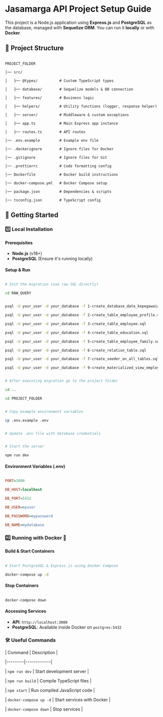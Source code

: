 # Jasamarga API Project Setup Guide

This project is a Node.js application using **Express.js** and **PostgreSQL** as the database, managed with **Sequelize ORM**. You can run it **locally** or with **Docker**.

## 📂 Project Structure

```

PROJECT_FOLDER

│── src/

│   ├── @types/          # Custom TypeScript types

│   ├── database/        # Sequelize models & DB connection

│   ├── features/        # Business logic

│   ├── helpers/         # Utility functions (logger, response helper)

│   ├── server/          # Middleware & custom exceptions

│   ├── app.ts           # Main Express app instance

│   ├── routes.ts        # API routes

│── .env.example         # Example env file

│── .dockerignore        # Ignore files for Docker

│── .gitignore           # Ignore files for Git

│── .prettierrc          # Code formatting config

│── Dockerfile           # Docker build instructions

│── docker-compose.yml   # Docker Compose setup

│── package.json         # Dependencies & scripts

│── tsconfig.json        # TypeScript config

```

## 🚀 Getting Started

### 1️⃣ Local Installation

#### **Prerequisites**

- **Node.js** (v18+)
- **PostgreSQL** (Ensure it's running locally)

#### **Setup & Run**

```sh

# Init the migration (use raw SQL directly)

cd RAW_QUERY


psql -U your_user -d your_database -f 1-create_database_data_kepegawaian.sql

psql -U your_user -d your_database -f 2-create_table_employee_profile.sql

psql -U your_user -d your_database -f 3-create_table_employee.sql

psql -U your_user -d your_database -f 4-create_table_education.sql

psql -U your_user -d your_database -f 5-create_table_employee_family.sql

psql -U your_user -d your_database -f 6-create_relation_table.sql

psql -U your_user -d your_database -f 7-create_seeder_on_all_tables.sql

psql -U your_user -d your_database -f 9-create_materialized_view_employee_report.sql


# After executing migration go to the project folder

cd ..

cd PROJECT_FOLDER


# Copy example environment variables

cp .env.example .env


# Update .env file with database credentials


# Start the server

npm run dev

```

#### **Environment Variables (.env)**

```ini

PORT=3000

DB_HOST=localhost

DB_PORT=5432

DB_USER=myuser

DB_PASSWORD=mypassword

DB_NAME=mydatabase

```

### 2️⃣ Running with Docker 🐳

#### **Build & Start Containers**

```sh

# Start PostgreSQL & Express.js using Docker Compose

docker-compose up -d

```

#### **Stop Containers**

```sh

docker-compose down

```

#### **Accessing Services**

- **API**: `http://localhost:3000`
- **PostgreSQL**: Available inside Docker on `postgres:5432`

### 🛠 Useful Commands

| Command | Description |

|---------|-------------|

| `npm run dev` | Start development server |

| `npm run build` | Compile TypeScript files |

| `npm start` | Run compiled JavaScript code |

| `docker-compose up -d` | Start services with Docker |

| `docker-compose down` | Stop services |
